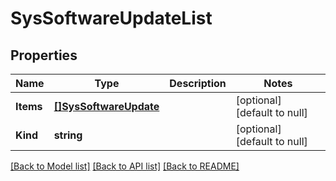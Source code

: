 # SysSoftwareUpdateList

## Properties
Name | Type | Description | Notes
------------ | ------------- | ------------- | -------------
**Items** | [**[]SysSoftwareUpdate**](sys_software_update.md) |  | [optional] [default to null]
**Kind** | **string** |  | [optional] [default to null]

[[Back to Model list]](../README.md#documentation-for-models) [[Back to API list]](../README.md#documentation-for-api-endpoints) [[Back to README]](../README.md)


